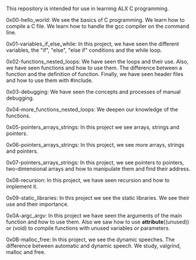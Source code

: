 This repository is intended for use in learning ALX C programming.

0x00-hello_world: We see the basics of C programming. We learn how to compile a C file. We learn how to handle the gcc compiler on the command line.

0x01-variables_if_else_while: In this project, we have seen the different variables, the "if", "else", "else if" conditions and the while loop.

0x02-functions_nested_loops: We have seen the loops and their use. Also, we have seen functions and how to use them. The difference between a function and the definition of function. Finally, we have seen header files and how to use them with #include.

0x03-debugging: We have seen the concepts and processes of manual debugging.

0x04-more_functions_nested_loops: We deepen our knowledge of the functions.

0x05-pointers_arrays_strings: In this project we see arrays, strings and pointers.

0x06-pointers_arrays_strings: In this project, we see more arrays, strings and pointers.

0x07-pointers_arrays_strings: In this project, we see pointers to pointers, two-dimensional arrays and how to manipulate them and find their address.

0x08-recursion: In this project, we have seen recursion and how to implement it.

0x09-static_libraries: In this project we see the static libraries. We see their use and their importance.

0x0A-argc_argv: In this project we have seen the arguments of the main function and how to use them. Also we saw how to use __attribute__((unused)) or (void) to compile functions with unused variables or parameters.

0x0B-malloc_free: In this project, we see the dynamic speeches. The difference between automatic and dynamic speech.
We study, valgrind, malloc and free.
